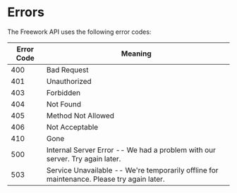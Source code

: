 # Errors

The Freework API uses the following error codes:


Error Code | Meaning
---------- | -------
400 | Bad Request
401 | Unauthorized
403 | Forbidden
404 | Not Found
405 | Method Not Allowed
406 | Not Acceptable
410 | Gone
500 | Internal Server Error -- We had a problem with our server. Try again later.
503 | Service Unavailable -- We're temporarily offline for maintenance. Please try again later.
